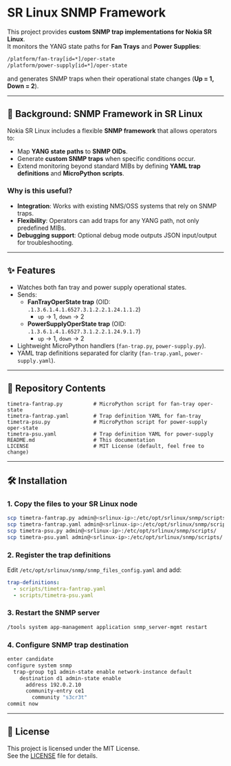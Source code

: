 # SR Linux SNMP Framework

This project provides **custom SNMP trap implementations for Nokia SR Linux**.  
It monitors the YANG state paths for **Fan Trays** and **Power Supplies**:

```bash
/platform/fan-tray[id=*]/oper-state
/platform/power-supply[id=*]/oper-state
```

and generates SNMP traps when their operational state changes (**Up = 1, Down = 2**).

---

## 📖 Background: SNMP Framework in SR Linux

Nokia SR Linux includes a flexible **SNMP framework** that allows operators to:

- Map **YANG state paths** to **SNMP OIDs**.
- Generate **custom SNMP traps** when specific conditions occur.
- Extend monitoring beyond standard MIBs by defining **YAML trap definitions** and **MicroPython scripts**.

### Why is this useful?

- **Integration**: Works with existing NMS/OSS systems that rely on SNMP traps.
- **Flexibility**: Operators can add traps for any YANG path, not only predefined MIBs.
- **Debugging support**: Optional debug mode outputs JSON input/output for troubleshooting.

---

## ✨ Features

- Watches both fan tray and power supply operational states.
- Sends:
  - **FanTrayOperState trap** (OID: `.1.3.6.1.4.1.6527.3.1.2.2.1.24.1.1.2`)  
    - `up` → 1, `down` → 2
  - **PowerSupplyOperState trap** (OID: `.1.3.6.1.4.1.6527.3.1.2.2.1.24.9.1.7`)  
    - `up` → 1, `down` → 2
- Lightweight MicroPython handlers (`fan-trap.py`, `power-supply.py`).
- YAML trap definitions separated for clarity (`fan-trap.yaml`, `power-supply.yaml`).

---

## 📂 Repository Contents

```
timetra-fantrap.py          # MicroPython script for fan-tray oper-state
timetra-fantrap.yaml        # Trap definition YAML for fan-tray
timetra-psu.py              # MicroPython script for power-supply oper-state
timetra-psu.yaml            # Trap definition YAML for power-supply
README.md                   # This documentation
LICENSE                     # MIT License (default, feel free to change)
```

---

## 🛠 Installation

### 1. Copy the files to your SR Linux node

```bash
scp timetra-fantrap.py admin@<srlinux-ip>:/etc/opt/srlinux/snmp/scripts/
scp timetra-fantrap.yaml admin@<srlinux-ip>:/etc/opt/srlinux/snmp/scripts/
scp timetra-psu.py admin@<srlinux-ip>:/etc/opt/srlinux/snmp/scripts/
scp timetra-psu.yaml admin@<srlinux-ip>:/etc/opt/srlinux/snmp/scripts/
```

### 2. Register the trap definitions

Edit `/etc/opt/srlinux/snmp/snmp_files_config.yaml` and add:

```yaml
trap-definitions:
  - scripts/timetra-fantrap.yaml
  - scripts/timetra-psu.yaml
```

### 3. Restart the SNMP server

```bash
/tools system app-management application snmp_server-mgmt restart
```

### 4. Configure SNMP trap destination

```bash
enter candidate
configure system snmp
  trap-group tg1 admin-state enable network-instance default
    destination d1 admin-state enable
      address 192.0.2.10
      community-entry ce1
        community "s3cr3t"
commit now
```

---

## 📜 License

This project is licensed under the MIT License.  
See the [LICENSE](LICENSE) file for details.
